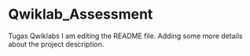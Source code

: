 # Qwiklab_Assessment
Tugas Qwiklabs
I am editing the README file. Adding some more details about the project description.
